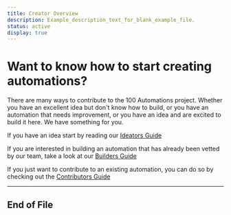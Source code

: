 ```yaml
---
title: Creator Overview
description: Example_description_text_for_blank_example_file.
status: active
display: true
---
```


# Want to know how to start creating automations?

There are many ways to contribute to the 100 Automations project. Whether you have an excellent idea but don't know how to build, or you have an automation that needs improvement, or you have an idea and are excited to build it here. We have something for you.

If you have an idea start by reading our [Ideators Guide](https://100automations.github.io/Website/pages/submit_idea.html)

If you are interested in building an automation that has already been vetted by our team, take a look at our [Builders Guide](https://100automations.github.io/Website/pages/start_building.html)

If you just want to contribute to an existing automation, you can do so by checking out the [Contributors Guide](https://100automations.github.io/Website/pages/start_contributing.html)

---
## End of File
